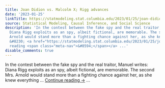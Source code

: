 ```yaml
---
title: Joan Didion vs. Malcolm X; Rigg advances
date: '2023-01-25'
linkTitle: https://statmodeling.stat.columbia.edu/2023/01/25/joan-didion-vs-malcolm-x-rigg-advances/
source: Statistical Modeling, Causal Inference, and Social Science
description: 'In the contest between the fake spy and the real traitor, Manuel writes:
  Diana Rigg exploits as an spy, albeit fictional, are memorable. The second Mrs.
  Arnold would stand more than a fighting chance against her, as she knew everything
  &#8230; <a href="https://statmodeling.stat.columbia.edu/2023/01/25/joan-didion-vs-malcolm-x-rigg-advances/">Continue
  reading <span class="meta-nav">&#8594;</span></a> ...'
disable_comments: true
---
```

In the contest between the fake spy and the real traitor, Manuel writes: Diana Rigg exploits as an spy, albeit fictional, are memorable. The second Mrs. Arnold would stand more than a fighting chance against her, as she knew everything &#8230; <a href="https://statmodeling.stat.columbia.edu/2023/01/25/joan-didion-vs-malcolm-x-rigg-advances/">Continue reading <span class="meta-nav">&#8594;</span></a> ...